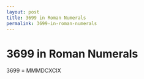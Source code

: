 ```yaml
---
layout: post
title: 3699 in Roman Numerals
permalink: 3699-in-roman-numerals
---
```


# 3699 in Roman Numerals

3699 = MMMDCXCIX

